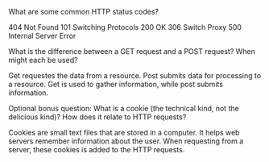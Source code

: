 What are some common HTTP status codes?

404 Not Found
101 Switching Protocols
200 OK
306 Switch Proxy
500 Internal Server Error


What is the difference between a GET request and a POST request? When might each be used?

Get requestes the data from a resource. Post submits data for processing to a resource. Get is used to gather information, while post submits information.


Optional bonus question: What is a cookie (the technical kind, not the delicious kind)? How does it relate to HTTP requests?

Cookies are small text files that are stored in a computer. It helps web servers remember information about the user. When requesting from a server, these cookies is added to the HTTP requests.